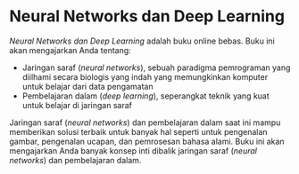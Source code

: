 # Neural Networks dan Deep Learning

*Neural Networks dan Deep Learning* adalah buku online bebas. Buku ini akan mengajarkan Anda tentang:
- Jaringan saraf (*neural networks*), sebuah paradigma pemrograman yang diilhami secara biologis yang indah yang memungkinkan komputer untuk belajar dari data pengamatan
- Pembelajaran dalam (*deep learning*), seperangkat teknik yang kuat untuk belajar di jaringan saraf

Jaringan saraf (*neural networks*) dan pembelajaran dalam saat ini mampu memberikan solusi terbaik untuk banyak hal seperti untuk pengenalan gambar, pengenalan ucapan, dan pemrosesan bahasa alami. Buku ini akan mengajarkan Anda banyak konsep inti dibalik jaringan saraf (*neural networks*) dan pembelajaran dalam.


